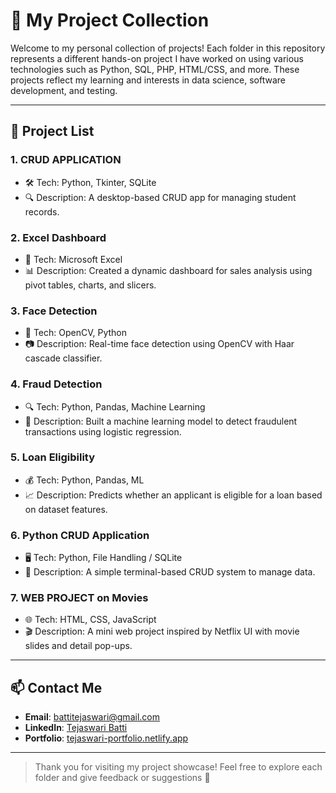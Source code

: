 # 🚀 My Project Collection

Welcome to my personal collection of projects! Each folder in this repository represents a different hands-on project I have worked on using various technologies such as Python, SQL, PHP, HTML/CSS, and more. These projects reflect my learning and interests in data science, software development, and testing.

---

## 📁 Project List

### 1. **CRUD APPLICATION**
- 🛠️ Tech: Python, Tkinter, SQLite
- 🔍 Description: A desktop-based CRUD app for managing student records.

### 2. **Excel Dashboard**
- 🧮 Tech: Microsoft Excel
- 📊 Description: Created a dynamic dashboard for sales analysis using pivot tables, charts, and slicers.

### 3. **Face Detection**
- 🤖 Tech: OpenCV, Python
- 📷 Description: Real-time face detection using OpenCV with Haar cascade classifier.

### 4. **Fraud Detection**
- 🔍 Tech: Python, Pandas, Machine Learning
- 🧠 Description: Built a machine learning model to detect fraudulent transactions using logistic regression.

### 5. **Loan Eligibility**
- 💰 Tech: Python, Pandas, ML
- 📈 Description: Predicts whether an applicant is eligible for a loan based on dataset features.

### 6. **Python CRUD Application**
- 🖥️ Tech: Python, File Handling / SQLite
- 📄 Description: A simple terminal-based CRUD system to manage data.

### 7. **WEB PROJECT on Movies**
- 🌐 Tech: HTML, CSS, JavaScript
- 🎬 Description: A mini web project inspired by Netflix UI with movie slides and detail pop-ups.

---

## 📫 Contact Me

- **Email**: [battitejaswari@gmail.com](mailto:battitejaswari@gmail.com)  
- **LinkedIn**: [Tejaswari Batti](https://www.linkedin.com/in/tejaswari-batti)  
- **Portfolio**: [tejaswari-portfolio.netlify.app](https://tejaswari-portfolio.netlify.app/)

---

> Thank you for visiting my project showcase! Feel free to explore each folder and give feedback or suggestions 🙌
